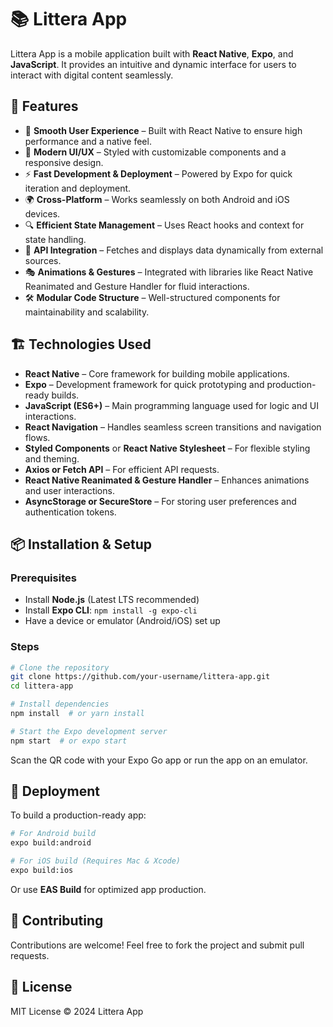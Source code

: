 # 📚 Littera App

Littera App is a mobile application built with **React Native**, **Expo**, and **JavaScript**. It provides an intuitive and dynamic interface for users to interact with digital content seamlessly.

## 🚀 Features

- 📖 **Smooth User Experience** – Built with React Native to ensure high performance and a native feel.
- 🎨 **Modern UI/UX** – Styled with customizable components and a responsive design.
- ⚡ **Fast Development & Deployment** – Powered by Expo for quick iteration and deployment.
- 🌍 **Cross-Platform** – Works seamlessly on both Android and iOS devices.
- 🔍 **Efficient State Management** – Uses React hooks and context for state handling.
- 📡 **API Integration** – Fetches and displays data dynamically from external sources.
- 🎭 **Animations & Gestures** – Integrated with libraries like React Native Reanimated and Gesture Handler for fluid interactions.
- 🛠️ **Modular Code Structure** – Well-structured components for maintainability and scalability.

## 🏗️ Technologies Used

- **React Native** – Core framework for building mobile applications.
- **Expo** – Development framework for quick prototyping and production-ready builds.
- **JavaScript (ES6+)** – Main programming language used for logic and UI interactions.
- **React Navigation** – Handles seamless screen transitions and navigation flows.
- **Styled Components** or **React Native Stylesheet** – For flexible styling and theming.
- **Axios or Fetch API** – For efficient API requests.
- **React Native Reanimated & Gesture Handler** – Enhances animations and user interactions.
- **AsyncStorage or SecureStore** – For storing user preferences and authentication tokens.

## 📦 Installation & Setup

### Prerequisites
- Install **Node.js** (Latest LTS recommended)
- Install **Expo CLI**: `npm install -g expo-cli`
- Have a device or emulator (Android/iOS) set up

### Steps
```sh
# Clone the repository
git clone https://github.com/your-username/littera-app.git
cd littera-app

# Install dependencies
npm install  # or yarn install

# Start the Expo development server
npm start  # or expo start
```

Scan the QR code with your Expo Go app or run the app on an emulator.

## 🚀 Deployment
To build a production-ready app:
```sh
# For Android build
expo build:android

# For iOS build (Requires Mac & Xcode)
expo build:ios
```
Or use **EAS Build** for optimized app production.

## 🤝 Contributing
Contributions are welcome! Feel free to fork the project and submit pull requests.

## 📄 License
MIT License © 2024 Littera App

